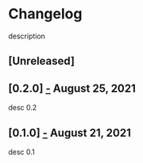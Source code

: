 # Changelog

description

## [Unreleased]

## [0.2.0] <a name="0.2.0" href="#0.2.0">-</a> August 25, 2021

desc 0.2

## [0.1.0] <a name="0.1.0" href="#0.1.0">-</a> August 21, 2021

desc 0.1

